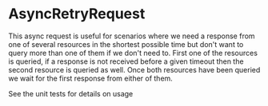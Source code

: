 # AsyncRetryRequest

This async request is useful for scenarios where we need a response from one of several resources
in the shortest possible time but don't want to query more than one of them if we don't need to.
First one of the resources is queried, if a response is not received before a given timeout then
the second resource is queried as well. Once both resources have been queried we wait for the
first response from either of them.

See the unit tests for details on usage

